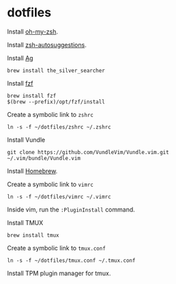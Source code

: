 # dotfiles

Install [oh-my-zsh](https://ohmyz.sh).

Install [zsh-autosuggestions](https://github.com/zsh-users/zsh-autosuggestions/blob/master/INSTALL.md#oh-my-zsh).

Install [Ag](https://github.com/ggreer/the_silver_searcher)

```
brew install the_silver_searcher
```

Install [fzf](https://github.com/junegunn/fzf)

```
brew install fzf
$(brew --prefix)/opt/fzf/install
```

Create a symbolic link to `zshrc`

```
ln -s -f ~/dotfiles/zshrc ~/.zshrc
```

Install Vundle

```
git clone https://github.com/VundleVim/Vundle.vim.git ~/.vim/bundle/Vundle.vim
```

Install [Homebrew](https://brew.sh/index_pt-br).

Create a symbolic link to `vimrc`

```
ln -s -f ~/dotfiles/vimrc ~/.vimrc
```

Inside vim, run the `:PluginInstall` command.

Install TMUX

```
brew install tmux
```

Create a symbolic link to `tmux.conf`

```
ln -s -f ~/dotfiles/tmux.conf ~/.tmux.conf
```

Install TPM plugin manager for tmux.
